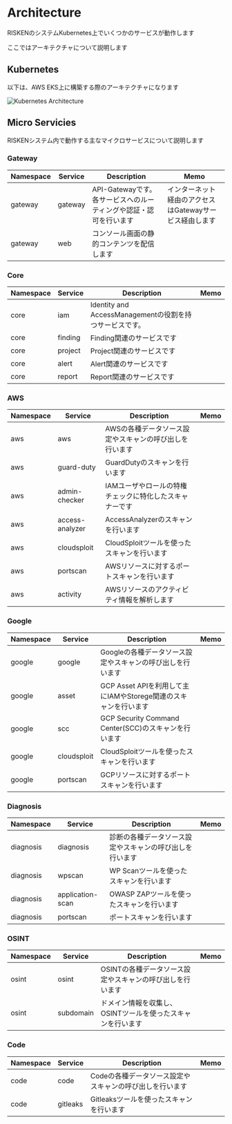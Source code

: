 # Architecture

RISKENのシステムKubernetes上でいくつかのサービスが動作します

ここではアーキテクチャについて説明します

## Kubernetes

以下は、AWS EKS上に構築する際のアーキテクチャになります

![Kubernetes Architecture](/img/admin/admin_architecture.png)

## Micro Servicies

RISKENシステム内で動作する主なマイクロサービスについて説明します

### Gateway

|Namespace|Service|Description|Memo|
|---|---|---|---|
|gateway|gateway|API-Gatewayです。各サービスへのルーティングや認証・認可を行います|インターネット経由のアクセスはGatewayサービス経由します|
|gateway|web|コンソール画面の静的コンテンツを配信します||

### Core

|Namespace|Service|Description|Memo|
|---|---|---|---|
|core|iam|Identity and AccessManagementの役割を持つサービスです。||
|core|finding|Finding関連のサービスです||
|core|project|Project関連のサービスです||
|core|alert|Alert関連のサービスです||
|core|report|Report関連のサービスです||

### AWS

|Namespace|Service|Description|Memo|
|---|---|---|---|
|aws|aws|AWSの各種データソース設定やスキャンの呼び出しを行います||
|aws|guard-duty|GuardDutyのスキャンを行います||
|aws|admin-checker|IAMユーザやロールの特権チェックに特化したスキャナーです||
|aws|access-analyzer|AccessAnalyzerのスキャンを行います||
|aws|cloudsploit|CloudSploitツールを使ったスキャンを行います||
|aws|portscan|AWSリソースに対するポートスキャンを行います||
|aws|activity|AWSリソースのアクティビティ情報を解析します||

### Google

|Namespace|Service|Description|Memo|
|---|---|---|---|
|google|google|Googleの各種データソース設定やスキャンの呼び出しを行います||
|google|asset|GCP Asset APIを利用して主にIAMやStorege関連のスキャンを行います||
|google|scc|GCP Security Command Center(SCC)のスキャンを行います||
|google|cloudsploit|CloudSploitツールを使ったスキャンを行います||
|google|portscan|GCPリソースに対するポートスキャンを行います||

### Diagnosis

|Namespace|Service|Description|Memo|
|---|---|---|---|
|diagnosis|diagnosis|診断の各種データソース設定やスキャンの呼び出しを行います||
|diagnosis|wpscan|WP Scanツールを使ったスキャンを行います||
|diagnosis|application-scan|OWASP ZAPツールを使ったスキャンを行います||
|diagnosis|portscan|ポートスキャンを行います||

### OSINT

|Namespace|Service|Description|Memo|
|---|---|---|---|
|osint|osint|OSINTの各種データソース設定やスキャンの呼び出しを行います||
|osint|subdomain|ドメイン情報を収集し、OSINTツールを使ったスキャンを行います||

### Code

|Namespace|Service|Description|Memo|
|---|---|---|---|
|code|code|Codeの各種データソース設定やスキャンの呼び出しを行います||
|code|gitleaks|Gitleaksツールを使ったスキャンを行います||
